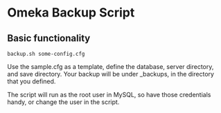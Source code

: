 # Omeka Backup Script
## Basic functionality
`backup.sh some-config.cfg`

Use the sample.cfg as a template, define the database, server directory, and save directory. Your backup will be under _backups, in the directory that you defined.

The script will run as the root user in MySQL, so have those credentials handy, or change the user in the script.

